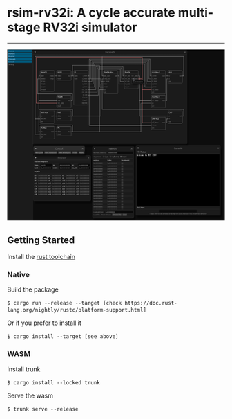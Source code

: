 # rsim-rv32i: A cycle accurate multi-stage RV32i simulator
---
![](./figures/intro.png)

## Getting Started
Install the [rust toolchain](https://rustup.rs/)

### Native
Build the package
```
$ cargo run --release --target [check https://doc.rust-lang.org/nightly/rustc/platform-support.html]
```
Or if you prefer to install it
```
$ cargo install --target [see above]
```

### WASM
Install trunk
```
$ cargo install --locked trunk
```

Serve the wasm
```
$ trunk serve --release
```